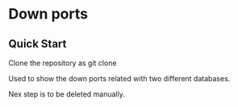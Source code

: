 # Down ports


## Quick Start

Clone the repository as git clone 

Used to show the down ports related with two different databases.

Nex step is to be deleted manually.
